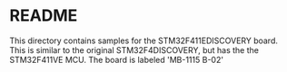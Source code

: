 # README

This directory contains samples for the STM32F411EDISCOVERY
board. This is similar to the original STM32F4DISCOVERY, but
has the the STM32F411VE MCU.
The board is labeled 'MB-1115 B-02'

